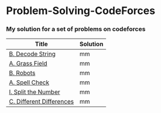 # Problem-Solving-CodeForces
### My solution for a set of problems on codeforces

Title | Solution 
--- | --- 
[B. Decode String](https://codeforces.com/problemset/problem/1729/B) | mm
[A. Grass Field](https://codeforces.com/problemset/problem/1701/A) | mm
[B. Robots](https://codeforces.com/problemset/problem/1680/B) | mm
[A. Spell Check](https://codeforces.com/problemset/problem/1722/A) | mm
[I. Split the Number](https://codeforces.com/gym/101810/problem/I) | mm
[C. Different Differences](https://codeforces.com/problemset/problem/1772/C) | mm
